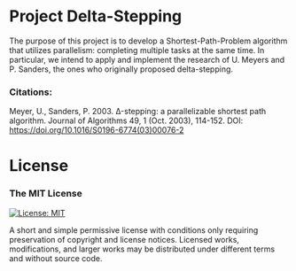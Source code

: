 # Project Delta-Stepping

The purpose of this project is to develop a Shortest-Path-Problem algorithm that utilizes parallelism: completing multiple tasks at the same time. In particular, we intend to apply and implement the research of U. Meyers and P. Sanders, the ones who originally proposed delta-stepping. 

### Citations:

Meyer, U., Sanders, P. 2003. Δ-stepping: a parallelizable shortest path algorithm. Journal of Algorithms 49, 1 (Oct. 2003), 114-152. DOI: https://doi.org/10.1016/S0196-6774(03)00076-2

# License
### The MIT License
[![License: MIT](https://img.shields.io/badge/License-MIT-yellow.svg)](https://opensource.org/licenses/MIT)

A short and simple permissive license with conditions only requiring preservation of copyright and license notices. Licensed works, modifications, and larger works may be distributed under different terms and without source code.
